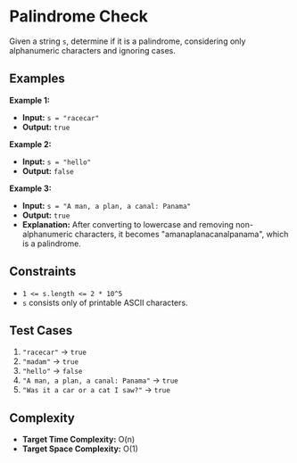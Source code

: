 # Palindrome Check

Given a string `s`, determine if it is a palindrome, considering only alphanumeric characters and ignoring cases.

## Examples

**Example 1:**

*   **Input:** `s = "racecar"`
*   **Output:** `true`

**Example 2:**

*   **Input:** `s = "hello"`
*   **Output:** `false`

**Example 3:**

*   **Input:** `s = "A man, a plan, a canal: Panama"`
*   **Output:** `true`
*   **Explanation:** After converting to lowercase and removing non-alphanumeric characters, it becomes "amanaplanacanalpanama", which is a palindrome.

## Constraints

*   `1 <= s.length <= 2 * 10^5`
*   `s` consists only of printable ASCII characters.

## Test Cases

1.  `"racecar"` -> `true`
2.  `"madam"` -> `true`
3.  `"hello"` -> `false`
4.  `"A man, a plan, a canal: Panama"` -> `true`
5.  `"Was it a car or a cat I saw?"` -> `true`

## Complexity

*   **Target Time Complexity:** O(n)
*   **Target Space Complexity:** O(1)

